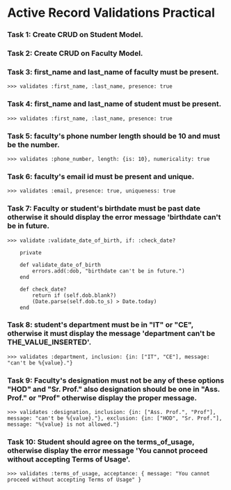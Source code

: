 
# Active Record Validations Practical

### Task 1: Create CRUD on Student Model.



### Task 2: Create CRUD on Faculty Model.



### Task 3: first_name and last_name of faculty must be present.

```
>>> validates :first_name, :last_name, presence: true

```


### Task 4: first_name and last_name of student must be present.

```
>>> validates :first_name, :last_name, presence: true

```


### Task 5: faculty's phone number length should be 10 and must be the number.

```
>>> validates :phone_number, length: {is: 10}, numericality: true

```


### Task 6: faculty's email id must be present and unique.

```
>>> validates :email, presence: true, uniqueness: true

```


### Task 7: Faculty or student's birthdate must be past date otherwise it should display the error message 'birthdate can't be in future.

```
>>> validate :validate_date_of_birth, if: :check_date?

    private

    def validate_date_of_birth
        errors.add(:dob, "birthdate can't be in future.")
    end

    def check_date?
        return if (self.dob.blank?)
        (Date.parse(self.dob.to_s) > Date.today)
    end

```


### Task 8: student's department must be in "IT" or "CE", otherwise it must display the message 'department can't be THE_VALUE_INSERTED'.

```
>>> validates :department, inclusion: {in: ["IT", "CE"], message: "can't be %{value}."}

```


### Task 9: Faculty's designation must not be any of these options "HOD" and "Sr. Prof." also designation should be one in "Ass. Prof." or "Prof" otherwise display the proper message.

```
>>> validates :designation, inclusion: {in: ["Ass. Prof.", "Prof"], message: "can't be %{value}."}, exclusion: {in: ["HOD", "Sr. Prof."], message: "%{value} is not allowed."}

```


### Task 10: Student should agree on the terms_of_usage, otherwise display the error message 'You cannot proceed without accepting Terms of Usage'.

```
>>> validates :terms_of_usage, acceptance: { message: "You cannot proceed without accepting Terms of Usage" }

```
